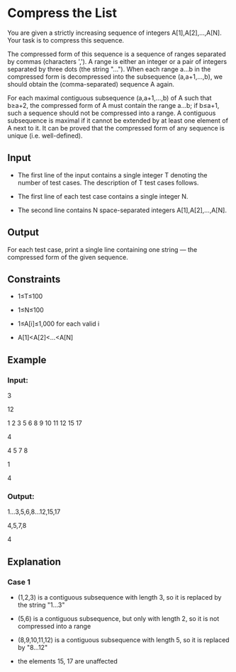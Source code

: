 # Compress the List

You are given a strictly increasing sequence of integers A[1],A[2],…,A[N]. 
Your task is to compress this sequence.

The compressed form of this sequence is a sequence of ranges separated by commas (characters ','). 
A range is either an integer or a pair of integers separated by three dots (the string "..."). 
When each range a...b in the compressed form is decompressed 
into the subsequence (a,a+1,…,b), we should obtain the (comma-separated) sequence A again.

For each maximal contiguous subsequence (a,a+1,…,b) of A such that b≥a+2, the compressed form of A
must contain the range a...b; if b≤a+1, such a sequence should not be compressed into a range. 
A contiguous subsequence is maximal if it cannot be extended by at least one element of A next to it. 
It can be proved that the compressed form of any sequence is unique (i.e. well-defined).

## Input

- The first line of the input contains a single integer T denoting the number of test cases. 
The description of T test cases follows.

- The first line of each test case contains a single integer N.

- The second line contains N space-separated integers A[1],A[2],…,A[N].

## Output

For each test case, print a single line containing one string ― the compressed form of the given sequence.

## Constraints

- 1≤T≤100
 
- 1≤N≤100

- 1≤A[i]≤1,000 for each valid i

- A[1]<A[2]<…<A[N]

## Example

### Input:

3

12

1 2 3 5 6 8 9 10 11 12 15 17

4

4 5 7 8

1

4

### Output:

1...3,5,6,8...12,15,17

4,5,7,8

4

## Explanation

### Case 1

- (1,2,3) is a contiguous subsequence with length 3, so it is replaced by the string "1...3"

- (5,6) is a contiguous subsequence, but only with length 2, so it is not compressed into a range

- (8,9,10,11,12) is a contiguous subsequence with length 5, so it is replaced by "8...12"

- the elements 15, 17 are unaffected
